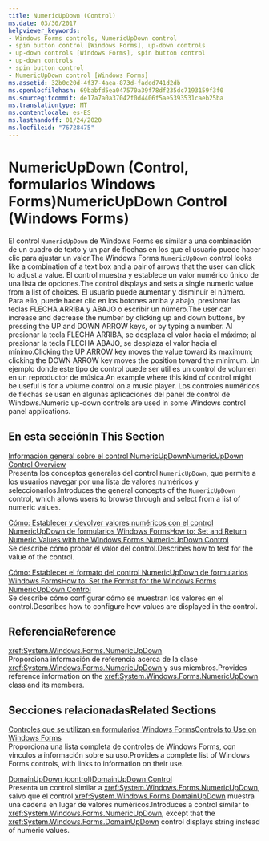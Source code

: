 ```yaml
---
title: NumericUpDown (Control)
ms.date: 03/30/2017
helpviewer_keywords:
- Windows Forms controls, NumericUpDown control
- spin button control [Windows Forms], up-down controls
- up-down controls [Windows Forms], spin button control
- up-down controls
- spin button control
- NumericUpDown control [Windows Forms]
ms.assetid: 32b0c20d-4f37-4aea-873d-faded741d2db
ms.openlocfilehash: 69babfd5ea047570a39f78df235dc7193159f3f0
ms.sourcegitcommit: de17a7a0a37042f0d4406f5ae5393531caeb25ba
ms.translationtype: MT
ms.contentlocale: es-ES
ms.lasthandoff: 01/24/2020
ms.locfileid: "76728475"
---
```

# <a name="numericupdown-control-windows-forms"></a><span data-ttu-id="990d5-102">NumericUpDown (Control, formularios Windows Forms)</span><span class="sxs-lookup"><span data-stu-id="990d5-102">NumericUpDown Control (Windows Forms)</span></span>
<span data-ttu-id="990d5-103">El control `NumericUpDown` de Windows Forms es similar a una combinación de un cuadro de texto y un par de flechas en los que el usuario puede hacer clic para ajustar un valor.</span><span class="sxs-lookup"><span data-stu-id="990d5-103">The Windows Forms `NumericUpDown` control looks like a combination of a text box and a pair of arrows that the user can click to adjust a value.</span></span> <span data-ttu-id="990d5-104">El control muestra y establece un valor numérico único de una lista de opciones.</span><span class="sxs-lookup"><span data-stu-id="990d5-104">The control displays and sets a single numeric value from a list of choices.</span></span> <span data-ttu-id="990d5-105">El usuario puede aumentar y disminuir el número. Para ello, puede hacer clic en los botones arriba y abajo, presionar las teclas FLECHA ARRIBA y ABAJO o escribir un número.</span><span class="sxs-lookup"><span data-stu-id="990d5-105">The user can increase and decrease the number by clicking up and down buttons, by pressing the UP and DOWN ARROW keys, or by typing a number.</span></span> <span data-ttu-id="990d5-106">Al presionar la tecla FLECHA ARRIBA, se desplaza el valor hacia el máximo; al presionar la tecla FLECHA ABAJO, se desplaza el valor hacia el mínimo.</span><span class="sxs-lookup"><span data-stu-id="990d5-106">Clicking the UP ARROW key moves the value toward its maximum; clicking the DOWN ARROW key moves the position toward the minimum.</span></span> <span data-ttu-id="990d5-107">Un ejemplo donde este tipo de control puede ser útil es un control de volumen en un reproductor de música.</span><span class="sxs-lookup"><span data-stu-id="990d5-107">An example where this kind of control might be useful is for a volume control on a music player.</span></span> <span data-ttu-id="990d5-108">Los controles numéricos de flechas se usan en algunas aplicaciones del panel de control de Windows.</span><span class="sxs-lookup"><span data-stu-id="990d5-108">Numeric up-down controls are used in some Windows control panel applications.</span></span>  
  
## <a name="in-this-section"></a><span data-ttu-id="990d5-109">En esta sección</span><span class="sxs-lookup"><span data-stu-id="990d5-109">In This Section</span></span>  
 [<span data-ttu-id="990d5-110">Información general sobre el control NumericUpDown</span><span class="sxs-lookup"><span data-stu-id="990d5-110">NumericUpDown Control Overview</span></span>](numericupdown-control-overview-windows-forms.md)  
 <span data-ttu-id="990d5-111">Presenta los conceptos generales del control `NumericUpDown`, que permite a los usuarios navegar por una lista de valores numéricos y seleccionarlos.</span><span class="sxs-lookup"><span data-stu-id="990d5-111">Introduces the general concepts of the `NumericUpDown` control, which allows users to browse through and select from a list of numeric values.</span></span>  
  
 [<span data-ttu-id="990d5-112">Cómo: Establecer y devolver valores numéricos con el control NumericUpDown de formularios Windows Forms</span><span class="sxs-lookup"><span data-stu-id="990d5-112">How to: Set and Return Numeric Values with the Windows Forms NumericUpDown Control</span></span>](set-and-return-numeric-values-with-wf-numericupdown-control.md)  
 <span data-ttu-id="990d5-113">Se describe cómo probar el valor del control.</span><span class="sxs-lookup"><span data-stu-id="990d5-113">Describes how to test for the value of the control.</span></span>  
  
 [<span data-ttu-id="990d5-114">Cómo: Establecer el formato del control NumericUpDown de formularios Windows Forms</span><span class="sxs-lookup"><span data-stu-id="990d5-114">How to: Set the Format for the Windows Forms NumericUpDown Control</span></span>](how-to-set-the-format-for-the-windows-forms-numericupdown-control.md)  
 <span data-ttu-id="990d5-115">Se describe cómo configurar cómo se muestran los valores en el control.</span><span class="sxs-lookup"><span data-stu-id="990d5-115">Describes how to configure how values are displayed in the control.</span></span>  
  
## <a name="reference"></a><span data-ttu-id="990d5-116">Referencia</span><span class="sxs-lookup"><span data-stu-id="990d5-116">Reference</span></span>  
 <xref:System.Windows.Forms.NumericUpDown>  
 <span data-ttu-id="990d5-117">Proporciona información de referencia acerca de la clase <xref:System.Windows.Forms.NumericUpDown> y sus miembros.</span><span class="sxs-lookup"><span data-stu-id="990d5-117">Provides reference information on the <xref:System.Windows.Forms.NumericUpDown> class and its members.</span></span>  
  
## <a name="related-sections"></a><span data-ttu-id="990d5-118">Secciones relacionadas</span><span class="sxs-lookup"><span data-stu-id="990d5-118">Related Sections</span></span>  
 [<span data-ttu-id="990d5-119">Controles que se utilizan en formularios Windows Forms</span><span class="sxs-lookup"><span data-stu-id="990d5-119">Controls to Use on Windows Forms</span></span>](controls-to-use-on-windows-forms.md)  
 <span data-ttu-id="990d5-120">Proporciona una lista completa de controles de Windows Forms, con vínculos a información sobre su uso.</span><span class="sxs-lookup"><span data-stu-id="990d5-120">Provides a complete list of Windows Forms controls, with links to information on their use.</span></span>  
  
 [<span data-ttu-id="990d5-121">DomainUpDown (control)</span><span class="sxs-lookup"><span data-stu-id="990d5-121">DomainUpDown Control</span></span>](domainupdown-control-windows-forms.md)  
 <span data-ttu-id="990d5-122">Presenta un control similar a <xref:System.Windows.Forms.NumericUpDown>, salvo que el control <xref:System.Windows.Forms.DomainUpDown> muestra una cadena en lugar de valores numéricos.</span><span class="sxs-lookup"><span data-stu-id="990d5-122">Introduces a control similar to <xref:System.Windows.Forms.NumericUpDown>, except that the <xref:System.Windows.Forms.DomainUpDown> control displays string instead of numeric values.</span></span>
